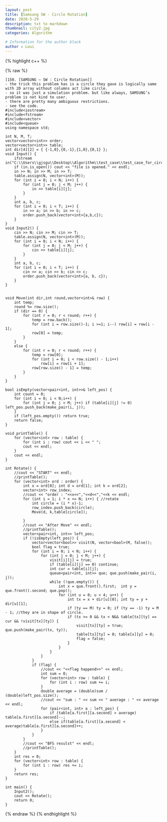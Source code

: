 ```yaml
---
layout: post
title: [Samsung SW - Circle Rotation]
date: 2020-5-29
description: txt to markdown
thumbnail: city2.jpg
categories: Algorithm

# Information for the author block
author : Loui
---
```


{% highlight c++ %}

{% raw %}

	﻿[150. [SAMSUNG – SW : Circle Rotation]] 
	- the trick this problem has is a circle they gave is logically same with 2D array without columns act like circle.
	- so it was just a simulation problem. but like always, SAMSUNG’s problem is not kind to user.
	- there are pretty many ambiguous restrictions.
	- see the code.
	#include<iostream>
	#include<fstream>
	#include<vector>
	#include<queue>
	using namespace std;
	
	int N, M, T;
	vector<vector<int>> order;
	vector<vector<int>> table;
	int dir[4][2] = { {-1,0},{0,-1},{1,0},{0,1} };
	void Input() {
		ifstream in("C:\\Users\\gjsgu\\Desktop\\Algorithm\\test_case\\test_case_for_circle_rotation.txt");
		if (in.is_open()) cout << "file is opened." << endl;
		in >> N; in >> M; in >> T;
		table.assign(N, vector<int>(M));
		for (int i = 0; i < N; i++) {
			for (int j = 0; j < M; j++) {
				in >> table[i][j];
			}
		}
		int a, b, c;
		for (int i = 0; i < T; i++) {
			in >> a; in >> b; in >> c;
			order.push_back(vector<int>{a,b,c});
		}
	}
	void Input2() {
		cin >> N; cin >> M; cin >> T;
		table.assign(N, vector<int>(M));
		for (int i = 0; i < N; i++) {
			for (int j = 0; j < M; j++) {
				cin >> table[i][j];
			}
		}
		int a, b, c;
		for (int i = 0; i < T; i++) {
			cin >> a; cin >> b; cin >> c;
			order.push_back(vector<int>{a, b, c});
		}
	}
	
	
	void Move(int dir,int round,vector<int>& row) {
		int temp;
		round %= row.size();
		if (dir == 0) {
			for (int r = 0; r < round; r++) {
				temp = row.back();
				for (int i = row.size()-1; i >=1; i--) row[i] = row[i - 1];
				row[0] = temp;
			}
		}
		else {
			for (int r = 0; r < round; r++) {
				temp = row[0];
				for (int i = 0; i < row.size() - 1;i++) 
					row[i] = row[i + 1];
				row[row.size() - 1] = temp;
			}
		}
	}
	
	bool isEmpty(vector<pair<int, int>>& left_pos) {
		int count = 0;
		for (int i = 0; i < N;i++) {
			for (int j = 0; j < M; j++) if (table[i][j] != 0) left_pos.push_back(make_pair(i, j));
		}
		if (left_pos.empty()) return true;
		return false;
	}
	
	void printTable() {
		for (vector<int> row : table) {
			for (int i : row) cout << i << " ";
			cout << endl;
		}
		cout << endl;
	}
	
	int Rotate() {
		//cout << "START" << endl;
		//printTable();
		for (vector<int> ord : order) {
			int x = ord[0]; int d = ord[1]; int k = ord[2];
			vector<int> row_index;
			//cout << "order : "<<x<<","<<d<<","<<k << endl;
			for (int i = 1; i * x <= N; i++) { //rotate
				int circle = (i * x)-1;
				row_index.push_back(circle);
				Move(d, k,table[circle]);
				
			}
			//cout << "After Move" << endl;
			//printTable();
			vector<pair<int, int>> left_pos;
			if (!isEmpty(left_pos)) {
				vector<vector<bool>> visit(N, vector<bool>(M, false));
				bool flag = true;
				for (int i = 0; i < N; i++) {
					for (int j = 0; j < M; j++) {
						visit[i][j] = true;
						if (table[i][j] == 0) continue;
						int cur = table[i][j];
						queue<pair<int, int>> que; que.push(make_pair(i, j));
						while (!que.empty()) {
							int x = que.front().first;  int y = que.front().second; que.pop();
							for (int u = 0; u < 4; u++) {
								int tx = x + dir[u][0]; int ty = y + dir[u][1];
								if (ty == M) ty = 0; if (ty == -1) ty = M - 1; //they are in shape of circle.
								if (tx >= 0 && tx < N&& table[tx][ty] == cur && !visit[tx][ty]) {
									visit[tx][ty] = true; que.push(make_pair(tx, ty));
									table[tx][ty] = 0; table[x][y] = 0;
									flag = false;
								}
							}
						}
					}
				}
				if (flag) {
					//cout << "<<flag happend>>" << endl;
					int sum = 0;
					for (vector<int> row : table) {
						for (int i : row) sum += i;
					}
					double average = (double)sum / (double)left_pos.size();
					//cout << "sum : " << sum << " average : " << average << endl;
					for (pair<int, int> a : left_pos) {
						if (table[a.first][a.second] > average) table[a.first][a.second]--;
						else if(table[a.first][a.second] < average)table[a.first][a.second]++;
					}
				}
			}
			//cout << "BFS resulst" << endl;
			//printTable();
		}
		int res = 0;
		for (vector<int> row : table) {
			for (int i : row) res += i;
		}
		return res;
	}
	
	int main() {
		Input2();
		cout << Rotate();
		return 0;
	}
	
	
	
	
{% endraw %}
{% endhighlight %}

